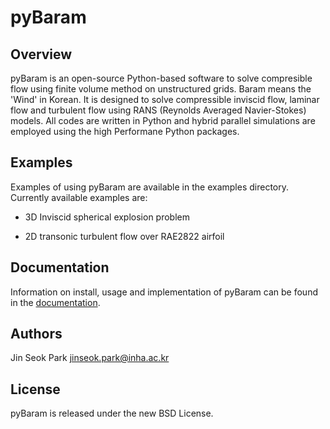 pyBaram
========

Overview
---------
pyBaram is an open-source Python-based software to solve compresible flow using finite volume method on unstructured grids. Baram means the 'Wind' in Korean. It is designed to solve compressible inviscid flow, laminar flow and turbulent flow using RANS (Reynolds Averaged Navier-Stokes) models. All codes are written in Python and hybrid parallel simulations are employed using the high Performane Python packages.

Examples
---------
Examples of using pyBaram are available in the examples directory. Currently available examples are:

- 3D Inviscid spherical explosion problem

- 2D transonic turbulent flow over RAE2822 airfoil

Documentation
-------------
Information on install, usage and implementation of pyBaram can be found in the [documentation](https://aadl_inha.gitlab.io/pyBaram/).

Authors
--------
Jin Seok Park <jinseok.park@inha.ac.kr>

License
---------
pyBaram is released under the new BSD License.
